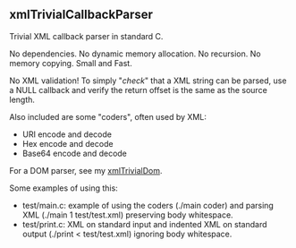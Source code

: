 ## xmlTrivialCallbackParser
Trivial XML callback parser in standard C.

No dependencies. No dynamic memory allocation. No recursion. No memory copying. Small and Fast.

No XML validation! To simply "*check*" that a XML string can be parsed, use a NULL callback and verify the return offset is the same as the source length.

Also included are some "coders", often used by XML:

* URI encode and decode
* Hex encode and decode
* Base64 encode and decode

For a DOM parser, see my [xmlTrivialDom](https://github.com/gdavidbutler/xmlTrivialDom).

Some examples of using this:

* test/main.c: example of using the coders (./main coder) and parsing XML (./main 1 test/test.xml) preserving body whitespace.
* test/print.c: XML on standard input and indented XML on standard output (./print < test/test.xml) ignoring body whitespace.
